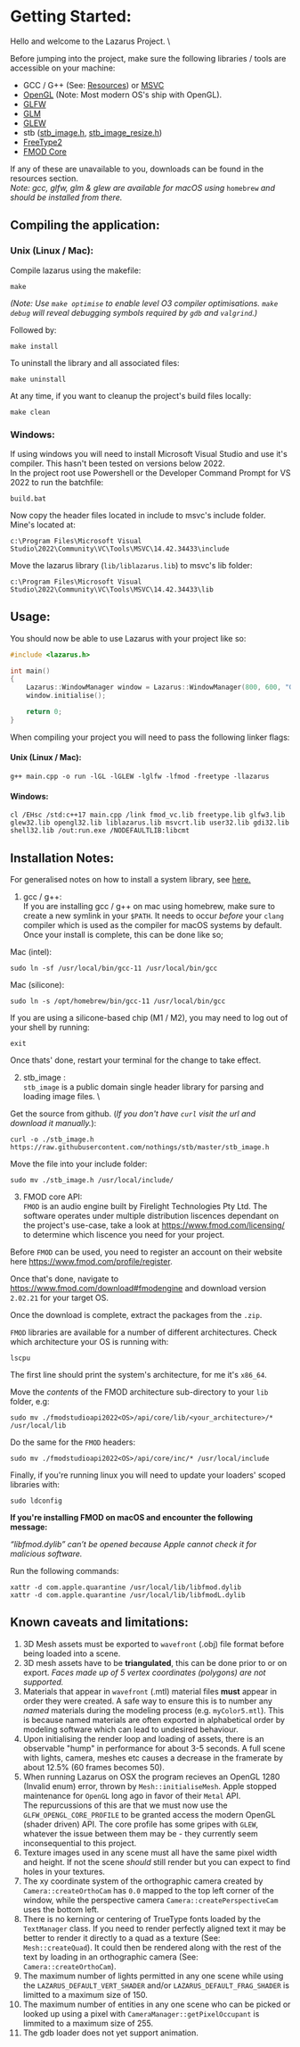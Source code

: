 # Getting Started:
Hello and welcome to the Lazarus Project. \

Before jumping into the project, make sure the following libraries / tools are accessible on your machine:
- GCC / G++ (See: [Resources](./resources.md)) or [MSVC](https://visualstudio.microsoft.com/downloads/)
- [OpenGL](https://www.khronos.org/opengl/wiki/Getting_Started#Downloading_OpenGL) (Note: Most modern OS's ship with OpenGL).
- [GLFW](https://www.glfw.org/download.html)
- [GLM](https://sourceforge.net/projects/glm.mirror/)
- [GLEW](https://glew.sourceforge.net/)
- stb ([stb_image.h](https://raw.githubusercontent.com/nothings/stb/master/stb_image.h), [stb_image_resize.h](https://raw.githubusercontent.com/nothings/obbg/refs/heads/master/stb/stb_image_resize.h))
- [FreeType2](https://sourceforge.net/projects/freetype/files/freetype2/)
- [FMOD Core](https://www.fmod.com/download#fmodengine)

If any of these are unavailable to you, downloads can be found in the resources section. \
*Note: gcc, glfw, glm & glew are available for macOS using* `homebrew` *and should be installed from there.*

## Compiling the application:

### Unix (Linux / Mac):
Compile lazarus using the makefile: 
```
make
```
*(Note: Use `make optimise` to enable level O3 compiler optimisations. `make debug` will reveal debugging symbols required by `gdb` and `valgrind`.)*

Followed by:
```
make install
```

To uninstall the library and all associated files:
```
make uninstall
```

At any time, if you want to cleanup the project's build files locally:
```
make clean
```

### Windows:
If using windows you will need to install Microsoft Visual Studio and use it's compiler. This hasn't been tested on versions below 2022. \
In the project root use Powershell or the Developer Command Prompt for VS 2022 to run the batchfile:
```
build.bat
```

Now copy the header files located in include to msvc's include folder. Mine's located at:
```
c:\Program Files\Microsoft Visual Studio\2022\Community\VC\Tools\MSVC\14.42.34433\include
```
Move the lazarus library (`lib/liblazarus.lib`) to msvc's lib folder:
```
c:\Program Files\Microsoft Visual Studio\2022\Community\VC\Tools\MSVC\14.42.34433\lib
```

## Usage:
You should now be able to use Lazarus with your project like so:
```cpp
#include <lazarus.h>

int main()
{
    Lazarus::WindowManager window = Lazarus::WindowManager(800, 600, "Game Window", nullptr, nullptr);
    window.initialise();

    return 0;
}
```

When compiling your project you will need to pass the following linker flags:
#### Unix (Linux / Mac):
```
g++ main.cpp -o run -lGL -lGLEW -lglfw -lfmod -freetype -llazarus
```

#### Windows:
```
cl /EHsc /std:c++17 main.cpp /link fmod_vc.lib freetype.lib glfw3.lib glew32.lib opengl32.lib liblazarus.lib msvcrt.lib user32.lib gdi32.lib shell32.lib /out:run.exe /NODEFAULTLIB:libcmt
```

## Installation Notes:
For generalised notes on how to install a system library, see [here.](./contribution.md#file-structure)

1. gcc / g++: \
If you are installing gcc / g++ on mac using homebrew, make sure to create a new symlink in your `$PATH`. It needs to occur *before* your `clang` compiler which is used as the compiler for macOS systems by default. Once your install is complete, this can be done like so; 

Mac (intel):
```
sudo ln -sf /usr/local/bin/gcc-11 /usr/local/bin/gcc
```

Mac (silicone): 
```
sudo ln -s /opt/homebrew/bin/gcc-11 /usr/local/bin/gcc
```

If you are using a silicone-based chip (M1 / M2), you may need to log out of your shell by running: 
```
exit
```
Once thats' done, restart your terminal for the change to take effect.

2. stb_image : \
`stb_image` is a public domain single header library for parsing and loading image files. \

Get the source from github. (*If you don't have `curl` visit the url and download it manually.*):
```
curl -o ./stb_image.h https://raw.githubusercontent.com/nothings/stb/master/stb_image.h
```

Move the file into your include folder:
```
sudo mv ./stb_image.h /usr/local/include/
```

3. FMOD core API: \
`FMOD` is an audio engine built by Firelight Technologies Pty Ltd. The software operates under multiple distribution liscences dependant on the project's use-case, take a look at https://www.fmod.com/licensing/ to determine which liscence you need for your project.

Before `FMOD` can be used, you need to register an account on their website here https://www.fmod.com/profile/register.

Once that's done, navigate to https://www.fmod.com/download#fmodengine and download version `2.02.21` for your target OS.

Once the download is complete, extract the packages from the `.zip`.

`FMOD` libraries are available for a number of different architectures. Check which architecture your OS is running with:
```
lscpu
```
The first line should print the system's architecture, for me it's `x86_64`.

Move the *contents* of the FMOD architecture sub-directory to your `lib` folder, e.g:
```
sudo mv ./fmodstudioapi2022<OS>/api/core/lib/<your_architecture>/* /usr/local/lib
```

Do the same for the `FMOD` headers:
```
sudo mv ./fmodstudioapi2022<OS>/api/core/inc/* /usr/local/include
```

Finally, if you're running linux you will need to update your loaders' scoped libraries with:
```
sudo ldconfig
```

**If you're installing FMOD on macOS and encounter the following message:**

*“libfmod.dylib” can’t be opened because Apple cannot check it for malicious software.*

Run the following commands:
```
xattr -d com.apple.quarantine /usr/local/lib/libfmod.dylib
xattr -d com.apple.quarantine /usr/local/lib/libfmodL.dylib
```

## Known caveats and limitations:
1. 3D Mesh assets must be exported to `wavefront` (.obj) file format before being loaded into a scene.
2. 3D mesh assets have to be **triangulated**, this can be done prior to or on export. *Faces made up of 5 vertex coordinates (polygons) are not supported.*
3. Materials that appear in `wavefront` (.mtl) material files **must** appear in order they were created. A safe way to ensure this is to number any *named* materials during the modeling process (e.g. `myColor5.mtl`). This is because named materials are often exported in alphabetical order by modeling software which can lead to undesired behaviour.
4. Upon initialising the render loop and loading of assets, there is an observable "hump" in performance for about 3-5 seconds. A full scene with lights, camera, meshes etc causes a decrease in the framerate by about 12.5% (60 frames becomes 50).
5. When running Lazarus on OSX the program recieves an OpenGL 1280 (Invalid enum) error, thrown by `Mesh::initialiseMesh`. Apple stopped maintenance for `OpenGL` long ago in favor of their `Metal` API. \
The repurcussions of this are that we must now use the `GLFW_OPENGL_CORE_PROFILE` to be granted access the modern OpenGL (shader driven) API. The core profile has some gripes with `GLEW`, whatever the issue between them may be - they currently seem inconsequential to this project.
6. Texture images used in any scene must all have the same pixel width and height. If not the scene *should* still render but you can expect to find holes in your textures.
7. The xy coordinate system of the orthographic camera created by `Camera::createOrthoCam` has `0.0` mapped to the top left corner of the window, while the perspective camera `Camera::createPerspectiveCam` uses the bottom left.
8. There is no kerning or centering of TrueType fonts loaded by the `TextManager` class. If you need to render perfectly aligned text it may be better to render it directly to a quad as a texture (See: `Mesh::createQuad`). It could then be rendered along with the rest of the text by loading in an orthographic camera (See: `Camera::createOrthoCam`).
9. The maximum number of lights permitted in any one scene while using the `LAZARUS_DEFAULT_VERT_SHADER` and/or `LAZARUS_DEFAULT_FRAG_SHADER` is limitted to a maximum size of 150.
10. The maximum number of entities in any one scene who can be picked or looked up using a pixel with `CameraManager::getPixelOccupant` is limmited to a maximum size of 255.
11. The gdb loader does not yet support animation.